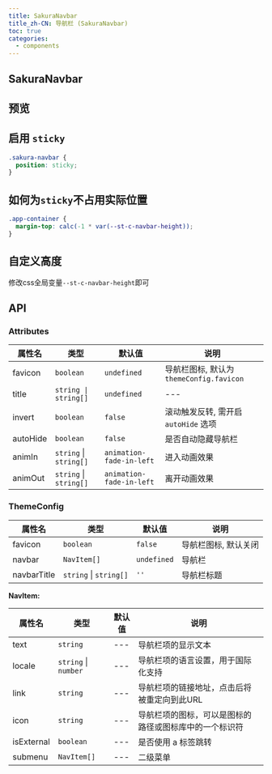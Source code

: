 ```yaml
---
title: SakuraNavbar
title_zh-CN: 导航栏 (SakuraNavbar)
toc: true
categories:
  - components
---
```


## SakuraNavbar

## 预览

<SakuraNavbarPG />

## 启用 `sticky`

```scss
.sakura-navbar {
  position: sticky;
}
```

## 如何为`sticky`不占用实际位置

```scss
.app-container {
  margin-top: calc(-1 * var(--st-c-navbar-height));
}
```

## 自定义高度

修改css全局变量`--st-c-navbar-height`即可

## API

### Attributes

| 属性名   | 类型                   | 默认值                   | 说明                                     |
| -------- | ---------------------- | ------------------------ | ---------------------------------------- |
| favicon  | `boolean`              | `undefined`              | 导航栏图标, 默认为 `themeConfig.favicon` |
| title    | `string \| string[]`   | `undefined`              | ---                                      |
| invert   | `boolean`              | `false`                  | 滚动触发反转, 需开启 `autoHide` 选项     |
| autoHide | `boolean`              | `false`                  | 是否自动隐藏导航栏                       |
| animIn   | `string` \| `string[]` | `animation-fade-in-left` | 进入动画效果                             |
| animOut  | `string` \| `string[]` | `animation-fade-in-left` | 离开动画效果                             |

### ThemeConfig

| 属性名      | 类型                   | 默认值      | 说明                 |
| ----------- | ---------------------- | ----------- | -------------------- |
| favicon     | `boolean`              | `false`     | 导航栏图标, 默认关闭 |
| navbar      | `NavItem[]`            | `undefined` | 导航栏               |
| navbarTitle | `string` \| `string[]` | `''`        | 导航栏标题           |

**NavItem:**

| 属性名     | 类型                 | 默认值 | 说明                                                   |
| ---------- | -------------------- | ------ | ------------------------------------------------------ |
| text       | `string`             | ---    | 导航栏项的显示文本                                     |
| locale     | `string` \| `number` | ---    | 导航栏项的语言设置，用于国际化支持                     |
| link       | `string`             | ---    | 导航栏项的链接地址，点击后将被重定向到此URL            |
| icon       | `string`             | ---    | 导航栏项的图标，可以是图标的路径或图标库中的一个标识符 |
| isExternal | `boolean`            | ---    | 是否使用 a 标签跳转                                    |
| submenu    | `NavItem[]`          | ---    | 二级菜单                                               |
